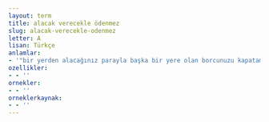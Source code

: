 ```yaml
---
layout: term
title: alacak verecekle ödenmez
slug: alacak-verecekle-odenmez
letter: A
lisan: Türkçe
anlamlar:
- '"bir yerden alacağınız parayla başka bir yere olan borcunuzu kapatamazsınız" anlamında kullanılan bir söz'
ozellikler:
- - ''
ornekler:
- - ''
orneklerkaynak:
- - ''
---
```

